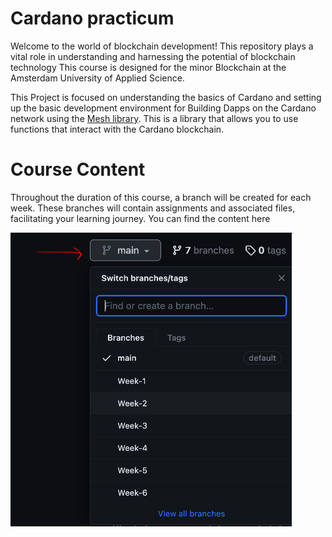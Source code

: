 # Cardano practicum
Welcome to the world of blockchain development! This repository plays a vital role in understanding and harnessing the potential of blockchain technology This course is designed for the minor Blockchain at the Amsterdam University of Applied Science.

This Project is focused on understanding the basics of Cardano and setting up the basic development environment for Building 
Dapps on the Cardano network using the [Mesh library](https://meshjs.dev/).  This is a library that allows you to use functions that interact with the Cardano blockchain.

# Course Content

Throughout the duration of this course, a branch will be created for each week. These branches will contain assignments and associated files, facilitating your learning journey. You can find the content here

<img src="./findContent.png" alt="drawing" width="450"/>
